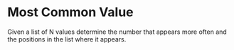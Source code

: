 # Most Common Value

Given a list of N values determine the number that appears more often and the positions in the list where it appears.